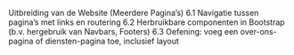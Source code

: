Uitbreiding van de Website (Meerdere Pagina’s)
6.1 Navigatie tussen pagina’s met links en routering
6.2 Herbruikbare componenten in Bootstrap (b.v. hergebruik van Navbars, Footers)
6.3 Oefening: voeg een over-ons-pagina of diensten-pagina toe, inclusief layout